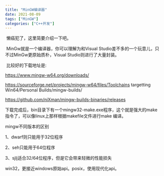 ```yaml
---
title: "MinGW编译器"
date: 2021-08-09
tags: ["MinGW"]
categories: ["C++开发"]
---
```


​	懒癌犯了，这里简要介绍一下吧。

​	MinGw就是一个编译器，你可以理解为和Visual Studio差不多的一个玩意儿，只不过MinGw更原始质朴，Visual Studio则进行了大量封装。

​	比较好的下载地址是:

https://www.mingw-w64.org/downloads/

https://sourceforge.net/projects/mingw-w64/files/Toolchains targetting Win64/Personal Builds/mingw-builds/

https://github.com/niXman/mingw-builds-binaries/releases

​	下载完成后，bin目录下有一个mingw32-make.exe程序，这个就是强大的make指令了，可以像linux上那样根据makefile文件进行make 编译。



mingw不同版本的区别

1、dwarf则只能用于32位程序

2、seh只能用于64位程序

3、sjlj适合32/64位程序，但是它会带来轻微的性能损失



win32，更接近windows原始api。posix，使用现代化api。


